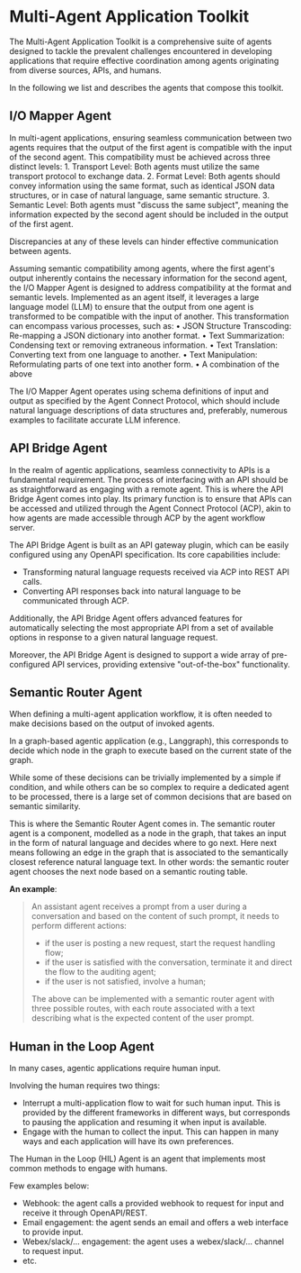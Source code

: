 # Multi-Agent Application Toolkit

The Multi-Agent Application Toolkit is a comprehensive suite of agents designed to tackle the prevalent challenges encountered in developing applications that require effective coordination among agents originating from diverse sources, APIs, and humans.

In the following we list and describes the agents that compose this toolkit.

## I/O Mapper Agent

In multi-agent applications, ensuring seamless communication between two agents requires that the output of the first agent is compatible with the input of the second agent. This compatibility must be achieved across three distinct levels:
	1.	Transport Level: Both agents must utilize the same transport protocol to exchange data.
	2.	Format Level: Both agents should convey information using the same format, such as identical JSON data structures, or in case of natural language, same semantic structure.
	3.	Semantic Level: Both agents must "discuss the same subject", meaning the information expected by the second agent should be included in the output of the first agent.

Discrepancies at any of these levels can hinder effective communication between agents.

Assuming semantic compatibility among agents, where the first agent's output inherently contains the necessary information for the second agent, the I/O Mapper Agent is designed to address compatibility at the format and semantic levels. Implemented as an agent itself, it leverages a large language model (LLM) to ensure that the output from one agent is transformed to be compatible with the input of another. This transformation can encompass various processes, such as:
	•	JSON Structure Transcoding: Re-mapping a JSON dictionary into another format.
	•	Text Summarization: Condensing text or removing extraneous information.
	•	Text Translation: Converting text from one language to another.
	•	Text Manipulation: Reformulating parts of one text into another form.
	•	A combination of the above


The I/O Mapper Agent operates using schema definitions of input and output as specified by the Agent Connect Protocol, which should include natural language descriptions of data structures and, preferably, numerous examples to facilitate accurate LLM inference.

## API Bridge Agent

In the realm of agentic applications, seamless connectivity to APIs is a fundamental requirement. The process of interfacing with an API should be as straightforward as engaging with a remote agent. This is where the API Bridge Agent comes into play. Its primary function is to ensure that APIs can be accessed and utilized through the Agent Connect Protocol (ACP), akin to how agents are made accessible through ACP by the agent workflow server.

The API Bridge Agent is built as an API gateway plugin, which can be easily configured using any OpenAPI specification. Its core capabilities include:
* Transforming natural language requests received via ACP into REST API calls.
* Converting API responses back into natural language to be communicated through ACP.

Additionally, the API Bridge Agent offers advanced features for automatically selecting the most appropriate API from a set of available options in response to a given natural language request.

Moreover, the API Bridge Agent is designed to support a wide array of pre-configured API services, providing extensive "out-of-the-box" functionality.


## Semantic Router Agent

When defining a multi-agent application workflow, it is often needed to make decisions based on the output of invoked agents. 

In a graph-based agentic application (e.g., Langgraph), this corresponds to decide which node in the graph to execute based on the current state of the graph.  

While some of these decisions can be trivially implemented by a simple if condition, and while others can be so complex to require a dedicated agent to be processed, there is a large set of common decisions that are based on semantic similarity.  

This is where the Semantic Router Agent comes in. The semantic router agent is a component, modelled as a node in the graph, that takes an input in the form of natural language and decides where to go next.  Here next means following an edge in the graph that is associated to the semantically closest reference natural language text.  In other words: the semantic router agent chooses the next node based on a semantic routing table.  

**An example**:


> An assistant agent receives a prompt from a user during a conversation and based on the content of such prompt, it needs to perform different actions:
> - if the user is posting a new request, start the request handling flow;
> - if the user is satisfied with the conversation, terminate it and direct the flow to the auditing agent;
> - if the user is not satisfied, involve a human;
>
> The above can be implemented with a semantic router agent with three 
> possible routes, with each route  associated with a text describing what  is the expected content of the user prompt.

## Human in the Loop Agent

In many cases, agentic applications require human input.  

Involving the human requires two things:
* Interrupt a multi-application flow to wait for such human input. This is provided by the different frameworks in different ways, but  corresponds to pausing the application and resuming it when input is available.
* Engage with the human to collect the input. This can happen in many ways and each application will have its own preferences.

The Human in the Loop (HIL) Agent is an agent that implements most common methods to engage with humans. 

Few examples below:
- Webhook: the agent calls a provided webhook to request for input and receive it through OpenAPI/REST.
- Email engagement: the agent sends an email and offers a web interface to provide input.
- Webex/slack/… engagement: the agent uses a webex/slack/… channel to request input.
- etc.